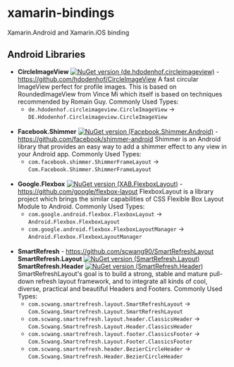 # xamarin-bindings

Xamarin.Android and Xamarin.iOS binding

## Android Libraries

 - **CircleImageView** [![NuGet version (de.hdodenhof.circleimageview)](https://img.shields.io/nuget/v/de.hdodenhof.circleimageview.svg)](https://www.nuget.org/packages/de.hdodenhof.circleimageview/) -  https://github.com/hdodenhof/CircleImageView 
   A fast circular ImageView perfect for profile images. This is based on RoundedImageView from Vince Mi which itself is based on techniques recommended by Romain Guy.
   Commonly Used Types:
   * `de.hdodenhof.circleimageview.CircleImageView` -> `DE.Hdodenhof.Circleimageview.CircleImageView`
   <br/>
 - **Facebook.Shimmer** [![NuGet version (Facebook.Shimmer.Android)](https://img.shields.io/nuget/v/Facebook.Shimmer.Android.svg)](https://www.nuget.org/packages/Facebook.Shimmer.Android/) -  https://github.com/facebook/shimmer-android 
  Shimmer is an Android library that provides an easy way to add a shimmer effect to any view in your Android app.
   Commonly Used Types:
   * `com.facebook.shimmer.ShimmerFrameLayout` -> `Com.Facebook.Shimmer.ShimmerFrameLayout`
   <br/>
 - **Google.Flexbox** [![NuGet version (XAB.FlexboxLayout)](https://img.shields.io/nuget/v/XAB.FlexboxLayout.svg)](https://www.nuget.org/packages/XAB.FlexboxLayout/) -  https://github.com/google/flexbox-layout 
  FlexboxLayout is a library project which brings the similar capabilities of CSS Flexible Box Layout Module to Android.
   Commonly Used Types:
   * `com.google.android.flexbox.FlexboxLayout` -> `Android.Flexbox.FlexboxLayout`
   * `com.google.android.flexbox.FlexboxLayoutManager` -> `Android.Flexbox.FlexboxLayoutManager`
   <br/>
 - **SmartRefresh** -  https://github.com/scwang90/SmartRefreshLayout
  **SmartRefresh.Layout** [![NuGet version (SmartRefresh.Layout)](https://img.shields.io/nuget/v/SmartRefresh.Layout.svg)](https://www.nuget.org/packages/SmartRefresh.Layout/)
  **SmartRefresh.Header** [![NuGet version (SmartRefresh.Header)](https://img.shields.io/nuget/v/SmartRefresh.Header.svg)](https://www.nuget.org/packages/SmartRefresh.Header/)
  SmartRefreshLayout's goal is to build a strong, stable and mature pull-down refresh layout framework, and to integrate all kinds of cool, diverse, practical and beautiful Headers and Footers.
   Commonly Used Types:
   * `com.scwang.smartrefresh.layout.SmartRefreshLayout` -> `Com.Scwang.Smartrefresh.Layout.SmartRefreshLayout`
   * `com.scwang.smartrefresh.layout.header.ClassicsHeader` -> `Com.Scwang.Smartrefresh.Layout.Header.ClassicsHeader`
   * `com.scwang.smartrefresh.layout.footer.ClassicsFooter` -> `Com.Scwang.Smartrefresh.Layout.Footer.ClassicsFooter`
   * `com.scwang.smartrefresh.header.BezierCircleHeader` -> `Com.Scwang.Smartrefresh.Header.BezierCircleHeader`

<!--## iOS Libraries-->
